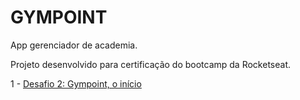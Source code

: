 # GYMPOINT

App gerenciador de academia.

Projeto desenvolvido para certificação do bootcamp da Rocketseat.

1 - [Desafio 2: Gympoint, o início](https://github.com/Rocketseat/bootcamp-gostack-desafio-02/blob/master/README.md#desafio-02-iniciando-aplica%C3%A7%C3%A3o)
